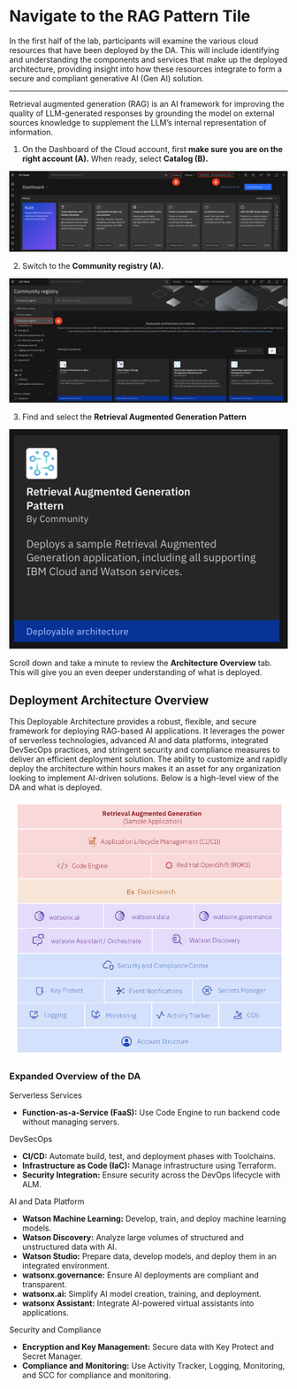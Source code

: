 # Navigate to the RAG Pattern Tile

In the first half of the lab, participants will examine the various cloud resources that have been deployed by the DA. This will include identifying and understanding the components and services that make up the deployed architecture, providing insight into how these resources integrate to form a secure and compliant generative AI (Gen AI) solution.
______

Retrieval augmented generation (RAG) is an AI framework for improving the quality of LLM-generated responses by grounding the model on external sources knowledge to supplement the LLM’s internal representation of information.

1.	On the Dashboard of the Cloud account, first **make sure you are on the right account (A).** When ready, select **Catalog (B).**

![alt text](../images/1.1.1.png)

2.	Switch to the **Community registry (A).**

![alt text](../images/1.1.2.png)

3.	Find and select the **Retrieval Augmented Generation Pattern** 

![alt text](../images/1.1.3.png)

Scroll down and take a minute to review the **Architecture Overview** tab. This will give you an even deeper understanding of what is deployed.

## Deployment Architecture Overview

This Deployable Architecture provides a robust, flexible, and secure framework for deploying RAG-based AI applications. It leverages the power of serverless technologies, advanced AI and data platforms, integrated DevSecOps practices, and stringent security and compliance measures to deliver an efficient deployment solution. The ability to customize and rapidly deploy the architecture within hours makes it an asset for any organization looking to implement AI-driven solutions. Below is a high-level view of the DA and what is deployed.

![alt text](../images/rag-stack.png)

### Expanded Overview of the DA

Serverless Services
* **Function-as-a-Service (FaaS):** Use Code Engine to run backend code without managing servers.

DevSecOps
* **CI/CD:** Automate build, test, and deployment phases with Toolchains.
* **Infrastructure as Code (IaC):** Manage infrastructure using Terraform.
* **Security Integration:** Ensure security across the DevOps lifecycle with ALM.

AI and Data Platform
* **Watson Machine Learning:** Develop, train, and deploy machine learning models.
* **Watson Discovery:** Analyze large volumes of structured and unstructured data with AI.
* **Watson Studio:** Prepare data, develop models, and deploy them in an integrated environment.
* **watsonx.governance:** Ensure AI deployments are compliant and transparent.
* **watsonx.ai:** Simplify AI model creation, training, and deployment.
* **watsonx Assistant:** Integrate AI-powered virtual assistants into applications.

Security and Compliance
* **Encryption and Key Management:** Secure data with Key Protect and Secret Manager.
* **Compliance and Monitoring:** Use Activity Tracker, Logging, Monitoring, and SCC for compliance and monitoring.

